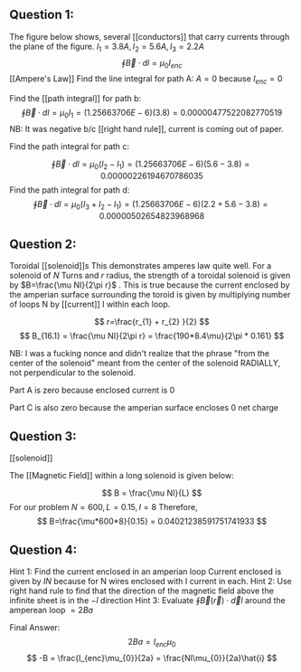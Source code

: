 ## Question 1: 
The figure below shows, several [[conductors]] that carry currents through the plane of the figure. $I_1 = 3.8A ,  I_2 = 5.6A, I_3 = 2.2A$ 
$$
\oint \vec{B} \cdot dl = \mu _{0} I_{enc}
$$
[[Ampere's Law]]
Find the line integral for path A: 
$A=0$ because $I_{enc}= 0$

Find the [[path integral]] for path b:
$$
\oint \vec{B}\cdot dl = \mu_{0}I_{1}=(1.25663706E-6)(3.8)=0.00000477522082770519
$$
NB: It was negative b/c [[right hand rule]], current is coming out of paper.

Find the path integral for path c: 

$$
\oint \vec{B}\cdot dl = \mu_{0}(I_{2}-I_{1})=(1.25663706E-6)(5.6-3.8)=0.00000226194670786035
$$
Find the path integral for path d: 
$$
\oint \vec{B}\cdot dl = \mu_{0}(I_{3}+I_{2}-I_{1})=(1.25663706E-6)
(2.2+5.6-3.8)=0.00000502654823968968
$$


## Question 2:
Toroidal [[solenoid]]s
This demonstrates amperes law quite well. For a solenoid of $N$ Turns and $r$ radius, the strength of a toroidal solenoid is given by $B=\frac{\mu NI}{2\pi r}$ .  This is true because the current enclosed by the amperian surface surrounding the toroid is given by multiplying number of loops N by [[current]] I within each loop. 

$$
r=\frac{r_{1} + r_{2} }{2}
$$
$$
B_{16.1}  = \frac{\mu NI}{2\pi r} = \frac{190*8.4\mu}{2\pi * 0.161}
$$

NB: I was a fucking nonce and didn't realize that the phrase "from the center of the solenoid" meant from the center of the solenoid RADIALLY, not perpendicular to the solenoid. 

Part A is zero because enclosed current is 0

Part C is also zero because the amperian surface encloses 0 net charge

## Question 3:
[[solenoid]]

The [[Magnetic Field]] within a long solenoid is given below:

$$
B = \frac{\mu NI}{L}
$$
For our problem $N = 600, L=0.15, I=8$
Therefore, 
$$
B=\frac{\mu*600*8}{0.15} = 0.04021238591751741933
$$
## Question 4:
Hint 1: Find the current enclosed in an amperian loop
	Current enclosed is given by $IN$ because for N wires enclosed with I current in each. 
Hint 2:
	Use right hand rule to find that the direction of the magnetic field above the infinite sheet is in the $-\hat{i}$ direction 
Hint 3: 
	Evaluate $\oint\vec{B}(\vec{r})\cdot \vec{d}l$ around the amperean loop
	$=2Ba$

Final Answer: 
$$
2Ba = I_{enc} \mu_{0} 
$$
$$
-B = \frac{I_{enc}\mu_{0}}{2a} = \frac{NI\mu_{0}}{2a}\hat{i}
$$
